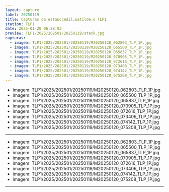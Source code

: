 ```yaml
---
layout: capture
label: 20250119
title: Capturas da esta&ccedil;&atilde;o TLP1
station: TLP1
date: 2025-01-20 06:28:03
preview: TLP1/2025/202501/20250119/stack.jpg
capturas:
  - imagem: TLP1/2025/202501/20250119/M20250120_062803_TLP_1P.jpg
  - imagem: TLP1/2025/202501/20250119/M20250120_065500_TLP_1P.jpg
  - imagem: TLP1/2025/202501/20250119/M20250120_065837_TLP_1P.jpg
  - imagem: TLP1/2025/202501/20250119/M20250120_070905_TLP_1P.jpg
  - imagem: TLP1/2025/202501/20250119/M20250120_072616_TLP_1P.jpg
  - imagem: TLP1/2025/202501/20250119/M20250120_073406_TLP_1P.jpg
  - imagem: TLP1/2025/202501/20250119/M20250120_074142_TLP_1P.jpg
  - imagem: TLP1/2025/202501/20250119/M20250120_075208_TLP_1P.jpg
---
```

  - imagem: TLP1/2025/202501/20250119/M20250120_062803_TLP_1P.jpg
  - imagem: TLP1/2025/202501/20250119/M20250120_065500_TLP_1P.jpg
  - imagem: TLP1/2025/202501/20250119/M20250120_065837_TLP_1P.jpg
  - imagem: TLP1/2025/202501/20250119/M20250120_070905_TLP_1P.jpg
  - imagem: TLP1/2025/202501/20250119/M20250120_072616_TLP_1P.jpg
  - imagem: TLP1/2025/202501/20250119/M20250120_073406_TLP_1P.jpg
  - imagem: TLP1/2025/202501/20250119/M20250120_074142_TLP_1P.jpg
  - imagem: TLP1/2025/202501/20250119/M20250120_075208_TLP_1P.jpg
---
  - imagem: TLP1/2025/202501/20250119/M20250120_062803_TLP_1P.jpg
  - imagem: TLP1/2025/202501/20250119/M20250120_065500_TLP_1P.jpg
  - imagem: TLP1/2025/202501/20250119/M20250120_065837_TLP_1P.jpg
  - imagem: TLP1/2025/202501/20250119/M20250120_070905_TLP_1P.jpg
  - imagem: TLP1/2025/202501/20250119/M20250120_072616_TLP_1P.jpg
  - imagem: TLP1/2025/202501/20250119/M20250120_073406_TLP_1P.jpg
  - imagem: TLP1/2025/202501/20250119/M20250120_074142_TLP_1P.jpg
  - imagem: TLP1/2025/202501/20250119/M20250120_075208_TLP_1P.jpg
---
